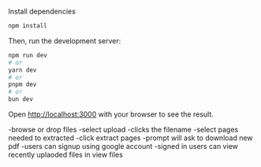 Install dependencies
```bash
npm install
```

Then, run the development server:

```bash
npm run dev
# or
yarn dev
# or
pnpm dev
# or
bun dev
```

Open [http://localhost:3000](http://localhost:3000) with your browser to see the result.

-browse or drop files
-select upload
-clicks the filename
-select pages needed to extracted
-click extract pages
-prompt will ask to download new pdf
-users can signup using google account
-signed in users can view recently uplaoded files in view files
